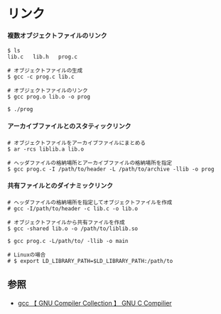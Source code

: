 # リンク
#### 複数オブジェクトファイルのリンク
```
$ ls
lib.c   lib.h   prog.c

# オブジェクトファイルの生成
$ gcc -c prog.c lib.c

# オブジェクトファイルのリンク
$ gcc prog.o lib.o -o prog

$ ./prog
```

#### アーカイブファイルとのスタティックリンク
```
# オブジェクトファイルをアーカイブファイルにまとめる
$ ar -rcs liblib.a lib.o

# ヘッダファイルの格納場所とアーカイブファイルの格納場所を指定
$ gcc prog.c -I /path/to/header -L /path/to/archive -llib -o prog
```

#### 共有ファイルとのダイナミックリンク
```
# ヘッダファイルの格納場所を指定してオブジェクトファイルを作成
# gcc -I/path/to/header -c lib.c -o lib.o

# オブジェクトファイルから共有ファイルを作成
$ gcc -shared lib.o -o /path/to/liblib.so

$ gcc prog.c -L/path/to/ -llib -o main

# Linuxの場合
# $ export LD_LIBRARY_PATH=$LD_LIBRARY_PATH:/path/to
```

## 参照
- [gcc  【 GNU Compiler Collection 】  GNU C Compilier](http://e-words.jp/w/gcc.html)
